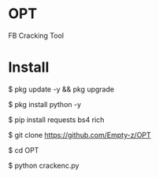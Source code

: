 # OPT
FB Cracking Tool
# Install

$ pkg update -y && pkg upgrade

$ pkg install python -y

$ pip install requests bs4 rich

$ git clone https://github.com/Empty-z/OPT

$ cd OPT

$ python crackenc.py
